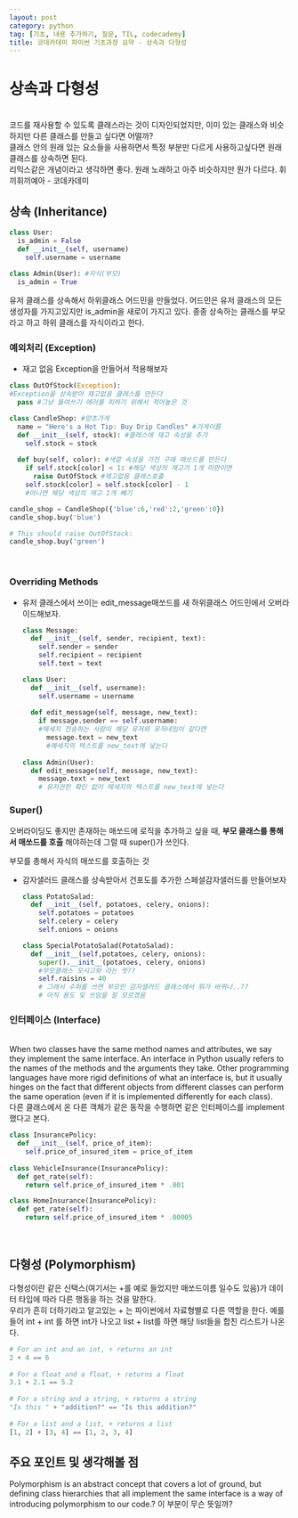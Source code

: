 ```yaml
---
layout: post
category: python
tag: [기초, 내용 추가하기, 질문, TIL, codecademy]
title: 코데카데미 파이썬 기초과정 요약 - 상속과 다형성
---
```


# 상속과 다형성
<br>
<div class="message">
코드를 재사용할 수 있도록 클래스라는 것이 디자인되었지만, 이미 있는 클래스와 비슷하지만 다른 클래스를 만들고 싶다면 어떨까?<br>
클래스 안의 원래 있는 요소들을 사용하면서 특정 부분만 다르게 사용하고싶다면 원래 클래스를 상속하면 된다.<br>
리믹스같은 개념이라고 생각하면 좋다. 원래 노래하고 아주 비슷하지만 뭔가 다르다. 휘끼휘끼예아 - 코데카데미
</div>

## 상속 (Inheritance)

```python
class User:
  is_admin = False
  def __init__(self, username)
    self.username = username
 
class Admin(User): #자식(부모)
  is_admin = True
```

유저 클래스를 상속해서 하위클래스 어드민을 만들었다. 어드민은 유저 클래스의 모든 생성자를 가지고있지만 is_admin을 새로이 가지고 있다. 종종 상속하는 클래스를 부모라고 하고 하위 클래스를 자식이라고 한다.

### 예외처리 (Exception)

* 재고 없음 Exception을 만들어서 적용해보자

```python
class OutOfStock(Exception): 
#Exception을 상속받아 재고없음 클래스를 만든다
  pass #그냥 들여쓰기 에러를 피하기 위해서 적어놓은 것

class CandleShop: #양초가게
  name = "Here's a Hot Tip: Buy Drip Candles" #가게이름
  def __init__(self, stock): #클래스에 재고 속성을 추가
    self.stock = stock
    
  def buy(self, color): #색깔 속성을 가진 구매 매쏘드를 만든다
    if self.stock[color] < 1: #해당 색상의 재고가 1개 미만이면
      raise OutOfStock #재고없음 클래스호출
    self.stock[color] = self.stock[color] - 1 
    #아니면 해당 색상의 재고 1개 빼기

candle_shop = CandleShop({'blue':6,'red':2,'green':0})
candle_shop.buy('blue')

# This should raise OutOfStock:
candle_shop.buy('green')
```
<br>

### Overriding Methods 

* 유저 클래스에서 쓰이는 edit_message매쏘드를 새 하위클래스 어드민에서 오버라이드해보자.

  ```python
  class Message:
    def __init__(self, sender, recipient, text):
      self.sender = sender
      self.recipient = recipient
      self.text = text

  class User:
    def __init__(self, username):
      self.username = username
      
    def edit_message(self, message, new_text):
      if message.sender == self.username: 
      #메세지 전송하는 사람이 해당 유저와 유저네임이 같다면
        message.text = new_text
        #메세지의 텍스트를 new_text에 넣는다
        
  class Admin(User):
    def edit_message(self, message, new_text):
      message.text = new_text
      # 유저권한 확인 없이 메세지의 텍스트를 new_text에 넣는다
  ```
### Super()

오버라이딩도 좋지만 존재하는 매쏘드에 로직을 추가하고 싶을 때, <strong>부모 클래스를 통해서 매쏘드를 호출</strong> 해야하는데 그럴 때 super()가 쓰인다.

부모를 총해서 자식의 매쏘드를 호출하는 것

* 감자샐러드 클래스를 상속받아서 건포도를 추가한 스페셜감자샐러드를 만들어보자

  ```python
  class PotatoSalad:
    def __init__(self, potatoes, celery, onions):
      self.potatoes = potatoes
      self.celery = celery
      self.onions = onions

  class SpecialPotatoSalad(PotatoSalad):
    def __init__(self,potatoes, celery, onions):
      super().__init__(potatoes, celery, onions) 
      #부모클래스 모시고와 라는 뜻??
      self.raisins = 40
      # 그래서 수퍼를 쓰면 부모인 감자샐러드 클래스에서 뭐가 바뀌나..?? 
      # 아직 용도 및 쓰임을 잘 모르겠음
  ```

### 인터페이스 (Interface)
<br>
When two classes have the same method names and attributes, we say they implement the same interface. An interface in Python usually refers to the names of the methods and the arguments they take. Other programming languages have more rigid definitions of what an interface is, but it usually hinges on the fact that different objects from different classes can perform the same operation (even if it is implemented differently for each class).
<br>
<div class="message">
다른 클래스에서 온 다른 객체가 같은 동작을 수행하면 같은 인터페이스를 implement했다고 본다. 
</div>

```python
class InsurancePolicy:
  def __init__(self, price_of_item):
    self.price_of_insured_item = price_of_item
    
class VehicleInsurance(InsurancePolicy):
  def get_rate(self):
    return self.price_of_insured_item * .001

class HomeInsurance(InsurancePolicy):
  def get_rate(self):
    return self.price_of_insured_item * .00005
```
<br>

## 다형성 (Polymorphism)

<div class="message">
다형성이란 같은 신택스(여기서는 +를 예로 들었지만 매쏘드이름 일수도 있음)가 데이터 타입에 따라 다른 행동을 하는 것을 말한다.
</div>
우리가 흔히 더하기라고 알고있는 + 는 파이썬에서 자료형별로 다른 역할을 한다. 예를 들어 int + int 를 하면 int가 나오고 list + list를 하면 해당 list들을 합친 리스트가 나온다.

```python
# For an int and an int, + returns an int
2 + 4 == 6
 
# For a float and a float, + returns a float
3.1 + 2.1 == 5.2
 
# For a string and a string, + returns a string
"Is this " + "addition?" == "Is this addition?"
 
# For a list and a list, + returns a list
[1, 2] + [3, 4] == [1, 2, 3, 4]
```

## 주요 포인트 및 생각해볼 점

  Polymorphism is an abstract concept that covers a lot of ground, but defining class hierarchies that all implement the same interface is a way of introducing polymorphism to our code.?
  이 부분이 무슨 뜻일까?
